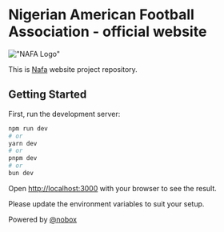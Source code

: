 # Nigerian American Football Association - official website

!["NAFA Logo"](https://nafa-design.vercel.app/logo.png)

This is [Nafa](https://nafa-design.vercel.app/) website project repository.

## Getting Started

First, run the development server:

```bash
npm run dev
# or
yarn dev
# or
pnpm dev
# or
bun dev
```

Open [http://localhost:3000](http://localhost:3000) with your browser to see the result.

Please update the environment variables to suit your setup.


Powered by [@nobox](https://github.com/nobox-org/)
